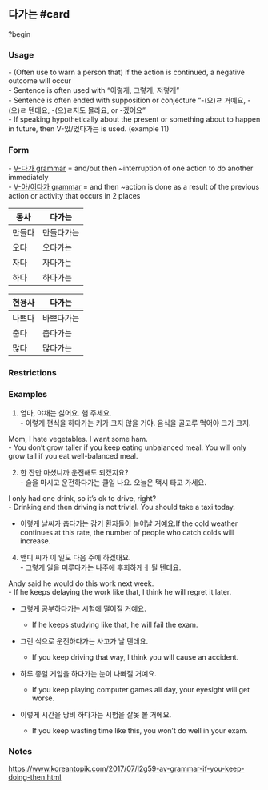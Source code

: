 ## 다가는 #card
?begin
### Usage
- (Often use to warn a person that) if the action is continued, a negative outcome will occur  
- Sentence is often used with “이렇게, 그렇게, 저렇게”  
- Sentence is often ended with supposition or conjecture “-(으)ㄹ 거예요, -(으)ㄹ 텐데요, -(으)ㄹ지도 몰라요, or -겠어요”  
- If speaking hypothetically about the present or something about to happen in future, then V-았/었다가는 is used. (example 11)
### Form
- [V-다가 grammar](https://www.koreantopik.com/2017/05/l2g41-v-grammar-and-theninterruption-of.html) = and/but then ~interruption of one action to do another immediately  
- [V-아/어다가 grammar](https://www.koreantopik.com/2017/06/l2g52-v-grammar-and-thentime-order-of-2.html) = and then ~action is done as a result of the previous action or activity that occurs in 2 places

| 동사  | 다가는   |
| --- | ----- |
| 만들다 | 만들다가는 |
| 오다  | 오다가는  |
| 자다  | 자다가는  |
| 하다  | 하다가는  |

| 현용사 | 다가는   |
| --- | ----- |
| 나쁘다 | 바쁘다가는 |
| 춥다  | 춥다가는  |
| 많다  | 많다가는  |

### Restrictions
### Examples
1. 엄마, 야채는 싫어요. 햄 주세요.  
- 이렇게 편식을 하다가는 키가 크지 않을 거야. 음식을 골고루 먹어야 크가 크지.

Mom, I hate vegetables. I want some ham.  
- You don’t grow taller if you keep eating unbalanced meal. You will only grow tall if you eat well-balanced meal.

  
2. 한 잔만 마셨니까 운전해도 되겠지요?  
- 술을 마시고 운전하다가는 클일 나요. 오늘은 택시 타고 가세요.

I only had one drink, so it’s ok to drive, right?  
- Drinking and then driving is not trivial. You should take a taxi today.

  
* 이렇게 날씨가 춥다가는 감기 환자들이 늘어날 거예요.If the cold weather continues at this rate, the number of people who catch colds will increase.

  
4. 앤디 씨가 이 일도 다음 주에 하겠대요.  
- 그렇게 일을 미루다가는 나주에 후회하게ㅔ 될 텐데요.

Andy said he would do this work next week.  
- If he keeps delaying the work like that, I think he will regret it later.

  
* 그렇게 공부하다가는 시험에 떨어질 거예요.
	* If he keeps studying like that, he will fail the exam.
  
* 그런 식으로 운전하다가는 사고가 날 텐데요.
	* If you keep driving that way, I think you will cause an accident.
  
* 하루 종일 게임을 하다가는 눈이 나빠질 거예요.
	* If you keep playing computer games all day, your eyesight will get worse.
  
* 이렇게 시간을 낭비 하다가는 시험을 잘못 볼 거에요.
	* If you keep wasting time like this, you won’t do well in your exam.
### Notes
https://www.koreantopik.com/2017/07/l2g59-av-grammar-if-you-keep-doing-then.html